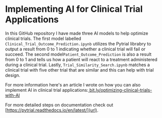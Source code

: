 # Implementing AI for Clinical Trial Applications

In this GitHub repository I have made three AI models to help optimize clinical trials. The first model labelled `Clinical_Trial_Outcome_Prediction.ipynb` utilizes the Pytrial librabry to output a result from 0 to 1 indicating whether a clinical trial will fail or succeed. The second model` Patient_Outcome_Prediction ` is also a result from 0 to 1 and tells us how a patient will react to a treatment administered during a clinical trial. Lastly, `Trial_Similarity_Search.ipynb` matches a clinical trial with five other trial that are similar and this can help with trial design.

For more information here's an article I wrote on how you can also implement AI in clinical trial applications:[ bit.ly/optimizing-clinical-trials-with-AI](url)

For more detailed steps on documentation check out [https://pytrial.readthedocs.io/en/latest/](url).



